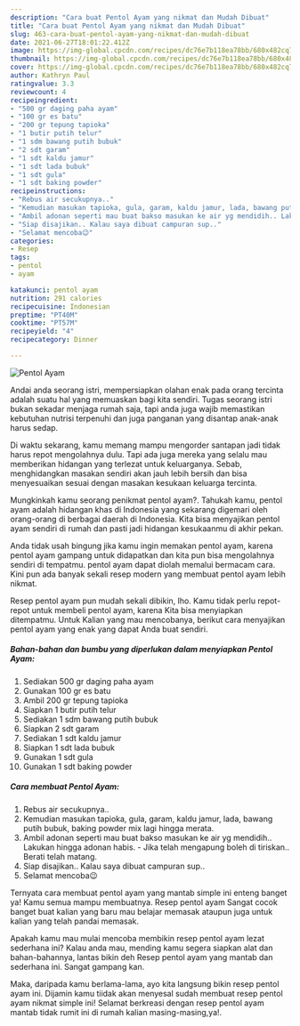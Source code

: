 ```yaml
---
description: "Cara buat Pentol Ayam yang nikmat dan Mudah Dibuat"
title: "Cara buat Pentol Ayam yang nikmat dan Mudah Dibuat"
slug: 463-cara-buat-pentol-ayam-yang-nikmat-dan-mudah-dibuat
date: 2021-06-27T18:01:22.412Z
image: https://img-global.cpcdn.com/recipes/dc76e7b118ea78bb/680x482cq70/pentol-ayam-foto-resep-utama.jpg
thumbnail: https://img-global.cpcdn.com/recipes/dc76e7b118ea78bb/680x482cq70/pentol-ayam-foto-resep-utama.jpg
cover: https://img-global.cpcdn.com/recipes/dc76e7b118ea78bb/680x482cq70/pentol-ayam-foto-resep-utama.jpg
author: Kathryn Paul
ratingvalue: 3.3
reviewcount: 4
recipeingredient:
- "500 gr daging paha ayam"
- "100 gr es batu"
- "200 gr tepung tapioka"
- "1 butir putih telur"
- "1 sdm bawang putih bubuk"
- "2 sdt garam"
- "1 sdt kaldu jamur"
- "1 sdt lada bubuk"
- "1 sdt gula"
- "1 sdt baking powder"
recipeinstructions:
- "Rebus air secukupnya.."
- "Kemudian masukan tapioka, gula, garam, kaldu jamur, lada, bawang putih bubuk, baking powder mix lagi hingga merata."
- "Ambil adonan seperti mau buat bakso masukan ke air yg mendidih.. Lakukan hingga adonan habis.  Jika telah mengapung boleh di tiriskan.. Berati telah matang."
- "Siap disajikan.. Kalau saya dibuat campuran sup.."
- "Selamat mencoba😉"
categories:
- Resep
tags:
- pentol
- ayam

katakunci: pentol ayam 
nutrition: 291 calories
recipecuisine: Indonesian
preptime: "PT40M"
cooktime: "PT57M"
recipeyield: "4"
recipecategory: Dinner

---
```



![Pentol Ayam](https://img-global.cpcdn.com/recipes/dc76e7b118ea78bb/680x482cq70/pentol-ayam-foto-resep-utama.jpg)

Andai anda seorang istri, mempersiapkan olahan enak pada orang tercinta adalah suatu hal yang memuaskan bagi kita sendiri. Tugas seorang istri bukan sekadar menjaga rumah saja, tapi anda juga wajib memastikan kebutuhan nutrisi terpenuhi dan juga panganan yang disantap anak-anak harus sedap.

Di waktu  sekarang, kamu memang mampu mengorder santapan jadi tidak harus repot mengolahnya dulu. Tapi ada juga mereka yang selalu mau memberikan hidangan yang terlezat untuk keluarganya. Sebab, menghidangkan masakan sendiri akan jauh lebih bersih dan bisa menyesuaikan sesuai dengan masakan kesukaan keluarga tercinta. 



Mungkinkah kamu seorang penikmat pentol ayam?. Tahukah kamu, pentol ayam adalah hidangan khas di Indonesia yang sekarang digemari oleh orang-orang di berbagai daerah di Indonesia. Kita bisa menyajikan pentol ayam sendiri di rumah dan pasti jadi hidangan kesukaanmu di akhir pekan.

Anda tidak usah bingung jika kamu ingin memakan pentol ayam, karena pentol ayam gampang untuk didapatkan dan kita pun bisa mengolahnya sendiri di tempatmu. pentol ayam dapat diolah memalui bermacam cara. Kini pun ada banyak sekali resep modern yang membuat pentol ayam lebih nikmat.

Resep pentol ayam pun mudah sekali dibikin, lho. Kamu tidak perlu repot-repot untuk membeli pentol ayam, karena Kita bisa menyiapkan ditempatmu. Untuk Kalian yang mau mencobanya, berikut cara menyajikan pentol ayam yang enak yang dapat Anda buat sendiri.

<!--inarticleads1-->

##### Bahan-bahan dan bumbu yang diperlukan dalam menyiapkan Pentol Ayam:

1. Sediakan 500 gr daging paha ayam
1. Gunakan 100 gr es batu
1. Ambil 200 gr tepung tapioka
1. Siapkan 1 butir putih telur
1. Sediakan 1 sdm bawang putih bubuk
1. Siapkan 2 sdt garam
1. Sediakan 1 sdt kaldu jamur
1. Siapkan 1 sdt lada bubuk
1. Gunakan 1 sdt gula
1. Gunakan 1 sdt baking powder




<!--inarticleads2-->

##### Cara membuat Pentol Ayam:

1. Rebus air secukupnya..
1. Kemudian masukan tapioka, gula, garam, kaldu jamur, lada, bawang putih bubuk, baking powder mix lagi hingga merata.
1. Ambil adonan seperti mau buat bakso masukan ke air yg mendidih.. Lakukan hingga adonan habis.  - Jika telah mengapung boleh di tiriskan.. Berati telah matang.
1. Siap disajikan.. Kalau saya dibuat campuran sup..
1. Selamat mencoba😉




Ternyata cara membuat pentol ayam yang mantab simple ini enteng banget ya! Kamu semua mampu membuatnya. Resep pentol ayam Sangat cocok banget buat kalian yang baru mau belajar memasak ataupun juga untuk kalian yang telah pandai memasak.

Apakah kamu mau mulai mencoba membikin resep pentol ayam lezat sederhana ini? Kalau anda mau, mending kamu segera siapkan alat dan bahan-bahannya, lantas bikin deh Resep pentol ayam yang mantab dan sederhana ini. Sangat gampang kan. 

Maka, daripada kamu berlama-lama, ayo kita langsung bikin resep pentol ayam ini. Dijamin kamu tiidak akan menyesal sudah membuat resep pentol ayam nikmat simple ini! Selamat berkreasi dengan resep pentol ayam mantab tidak rumit ini di rumah kalian masing-masing,ya!.

